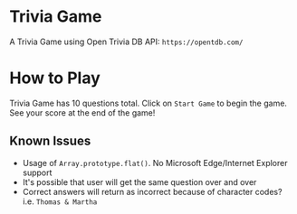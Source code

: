 # Trivia Game
A Trivia Game using Open Trivia DB API: `https://opentdb.com/`

# How to Play
Trivia Game has 10 questions total. Click on `Start Game` to begin the game. See your score at the end of the game!

## Known Issues
- Usage of `Array.prototype.flat()`. No Microsoft Edge/Internet Explorer support
- It's possible that user will get the same question over and over
- Correct answers will return as incorrect because of character codes? i.e. `Thomas & Martha` 
